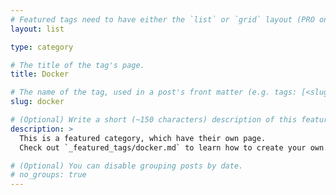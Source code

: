 ```yaml
---
# Featured tags need to have either the `list` or `grid` layout (PRO only).
layout: list

type: category

# The title of the tag's page.
title: Docker

# The name of the tag, used in a post's front matter (e.g. tags: [<slug>]).
slug: docker

# (Optional) Write a short (~150 characters) description of this featured tag.
description: >
  This is a featured category, which have their own page.
  Check out `_featured_tags/docker.md` to learn how to create your own.

# (Optional) You can disable grouping posts by date.
# no_groups: true
---
```


